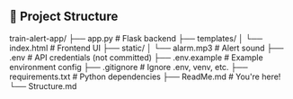 ## 📁 Project Structure

train-alert-app/
├── app.py                 # Flask backend
├── templates/
│   └── index.html         # Frontend UI
├── static/
│   └── alarm.mp3          # Alert sound
├── .env                   # API credentials (not committed)
├── .env.example           # Example environment config
├── .gitignore             # Ignore .env, venv, etc.
├── requirements.txt       # Python dependencies
├── ReadMe.md              # You're here!
└── Structure.md